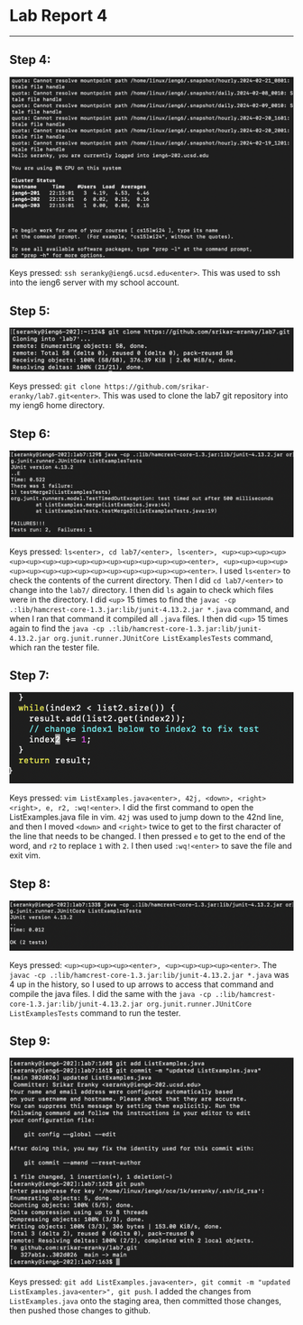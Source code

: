 # Lab Report 4
---

## Step 4:

![Image](step4.png)

Keys pressed: `ssh seranky@ieng6.ucsd.edu<enter>`. This was used to ssh into the ieng6 server with my school account. 

## Step 5:

![Image](step5.png)

Keys pressed: `git clone https://github.com/srikar-eranky/lab7.git<enter>`. This was used to clone the lab7 git repository into my ieng6 home directory.

## Step 6:

![Image](step6.png)

Keys pressed:  `ls<enter>, cd lab7/<enter>, ls<enter>, <up><up><up><up><up><up><up><up><up><up><up><up><up><up><up><enter>, <up><up><up><up><up><up><up><up><up><up><up><up><up><up><up><enter>`. I used `ls<enter>` to check the contents of the current directory. Then I did `cd lab7/<enter>`
to change into the `lab7/` directory. I then did `ls` again to check which files were in the directory. I did `<up>` 15 times to find the `javac -cp .:lib/hamcrest-core-1.3.jar:lib/junit-4.13.2.jar *.java`
command, and when I ran that command it compiled all `.java` files. I then did `<up>` 15 times again to find the `java -cp .:lib/hamcrest-core-1.3.jar:lib/junit-4.13.2.jar org.junit.runner.JUnitCore ListExamplesTests` command, 
which ran the tester file. 

## Step 7:

![Image](step7.png)

Keys pressed: `vim ListExamples.java<enter>, 42j, <down>, <right><right>, e, r2, :wq!<enter>`. I did the first command to open the ListExamples.java file in vim. `42j` was used to jump down to the
42nd line, and then I moved `<down>` and `<right>` twice to get to the first character of the line that needs to be changed. I then pressed `e` to get to the end of the word, and `r2` to replace
`1` with `2`. I then used `:wq!<enter>` to save the file and exit vim. 

## Step 8:

![Image](step8.png)

Keys pressed: `<up><up><up><up><enter>, <up><up><up><up><enter>`. The `javac -cp .:lib/hamcrest-core-1.3.jar:lib/junit-4.13.2.jar *.java` was 4 up in the history, so I used to up
arrows to access that command and compile the java files. I did the same with the `java -cp .:lib/hamcrest-core-1.3.jar:lib/junit-4.13.2.jar org.junit.runner.JUnitCore ListExamplesTests` command to run the tester. 

## Step 9:

![Image](step9.png)

Keys pressed: `git add ListExamples.java<enter>, git commit -m "updated ListExamples.java<enter>", git push`. I added the changes from `ListExamples.java` onto the staging area, then committed those changes, then pushed those changes to github.
